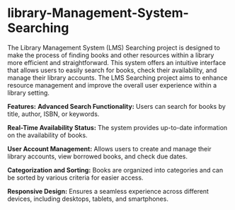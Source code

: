 # library-Management-System-Searching
The Library Management System (LMS) Searching project is designed to make the process of finding books and other resources within a library more efficient and straightforward. This system offers an intuitive interface that allows users to easily search for books, check their availability, and manage their library accounts. The LMS Searching project aims to enhance resource management and improve the overall user experience within a library setting.

**Features:**
**Advanced Search Functionality:** Users can search for books by title, author, ISBN, or keywords.

**Real-Time Availability Status:** The system provides up-to-date information on the availability of books.

**User Account Management:** Allows users to create and manage their library accounts, view borrowed books, and check due dates.

**Categorization and Sorting:** Books are organized into categories and can be sorted by various criteria for easier access.

**Responsive Design:** Ensures a seamless experience across different devices, including desktops, tablets, and smartphones.
